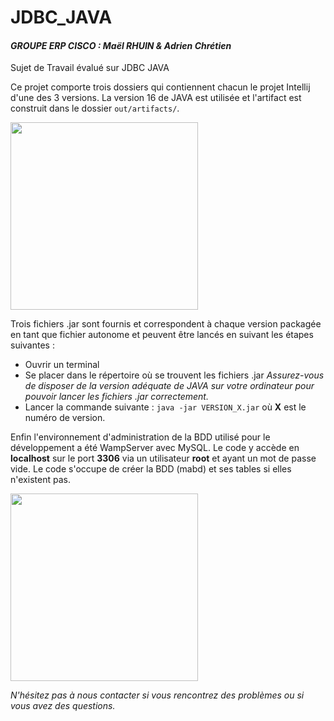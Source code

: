 # JDBC_JAVA

#### *GROUPE ERP CISCO : Maël RHUIN & Adrien Chrétien*

Sujet de Travail évalué sur JDBC JAVA

Ce projet comporte trois dossiers qui contiennent chacun le projet Intellij d'une des 3 versions. La version 16 de JAVA est utilisée et l'artifact est construit dans le dossier `out/artifacts/`.

<img src="https://user-images.githubusercontent.com/66364083/217632240-47402ddb-df7c-44eb-aaa1-3233491b04dd.png" height="300">

Trois fichiers .jar sont fournis et correspondent à chaque version packagée en tant que fichier autonome et peuvent être lancés en suivant les étapes suivantes :

 - Ouvrir un terminal
 - Se placer dans le répertoire où se trouvent les fichiers .jar
 *Assurez-vous de disposer de la version adéquate de JAVA sur votre ordinateur pour pouvoir lancer les fichiers .jar correctement.* 
 - Lancer la commande suivante : `java -jar VERSION_X.jar` où <b>X</b> est le numéro de version.

Enfin l'environnement d'administration de la BDD utilisé pour le développement a été WampServer avec MySQL. Le code y accède en <b>localhost</b> sur le port <b>3306</b> via un utilisateur <b>root</b> et ayant un mot de passe vide. Le code s'occupe de créer la BDD (mabd) et ses tables si elles n'existent pas.

<img src="https://user-images.githubusercontent.com/66364083/217630689-b2d38b8e-817b-43e9-9971-e474d1432746.png" width="300">


*N'hésitez pas à nous contacter si vous rencontrez des problèmes ou si vous avez des questions.*

